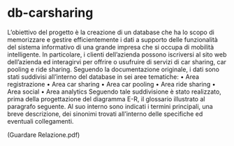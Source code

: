 # db-carsharing

L’obiettivo del progetto è la creazione di un database che ha lo scopo di memorizzare e
gestire efficientemente i dati a supporto delle funzionalità del sistema informativo di una
grande impresa che si occupa di mobilità intelligente.
In particolare, i clienti dell’azienda possono iscriversi al sito web dell’azienda ed interagirvi
per offrire o usufruire di servizi di car sharing, car pooling e ride sharing.
Seguendo la documentazione originale, i dati sono stati suddivisi all’interno del database in
sei aree tematiche:
• Area registrazione
• Area car sharing
• Area car pooling
• Area ride sharing
• Area social
• Area analytics
Seguendo tale suddivisione è stato realizzato, prima della progettazione del diagramma E-R,
il glossario illustrato al paragrafo seguente. Al suo interno sono indicati i termini principali,
una breve descrizione, dei sinonimi trovati all’interno delle specifiche ed eventuali
collegamenti.

(Guardare Relazione.pdf)
